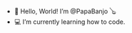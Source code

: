 - 👋 Hello, World! I’m @PapaBanjo 🪕
- 💻 I’m currently learning how to code. 

<!---
PapaBanjo/PapaBanjo is a ✨ special ✨ repository because its `README.md` (this file) appears on your GitHub profile.
You can click the Preview link to take a look at your changes.
--->
